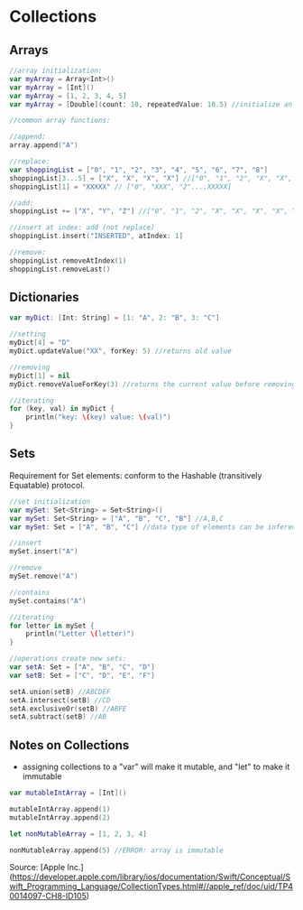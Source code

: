 # Collections

## Arrays
```swift
//array initialization:
var myArray = Array<Int>()
var myArray = [Int]()
var myArray = [1, 2, 3, 4, 5]
var myArray = [Double](count: 10, repeatedValue: 10.5) //initialize an array with repeated values

//common array functions:

//append:
array.append("A")

//replace:
var shoppingList = ["0", "1", "2", "3", "4", "5", "6", "7", "8"]
shoppingList[3...5] = ["X", "X", "X", "X"] //["0", "1", "2", "X", "X", "X", "X", "6", "7", "8"]
shoppingList[1] = "XXXXX" // ["0", "XXX", "2"....XXXXX]

//add:
shoppingList += ["X", "Y", "Z"] //["0", "1", "2", "X", "X", "X", "X", "6", "7", "8", "X", "Y", "Z"]

//insert at index: add (not replace)
shoppingList.insert("INSERTED", atIndex: 1] 

//remove:
shoppingList.removeAtIndex(1)
shoppingList.removeLast()
```

## Dictionaries
```swift
var myDict: [Int: String] = [1: "A", 2: "B", 3: "C"]

//setting
myDict[4] = "D"
myDict.updateValue("XX", forKey: 5) //returns old value

//removing
myDict[1] = nil
myDict.removeValueForKey(3) //returns the current value before removing

//iterating
for (key, val) in myDict {
    println("key: \(key) value: \(val)")
}
```

## Sets
Requirement for Set elements: conform to the Hashable (transitively Equatable) protocol.
```swift
//set initialization
var mySet: Set<String> = Set<String>()
var mySet: Set<String> = ["A", "B", "C", "B"] //A,B,C
var mySet: Set = ["A", "B", "C"] //data type of elements can be infered

//insert
mySet.insert("A")

//remove
mySet.remove("A")

//contains
mySet.contains("A")

//iterating
for letter in mySet {
    println("Letter \(letter)")
}

//operations create new sets:
var setA: Set = ["A", "B", "C", "D"]
var setB: Set = ["C", "D", "E", "F"]

setA.union(setB) //ABCDEF
setA.intersect(setB) //CD
setA.exclusiveOr(setB) //ABFE
setA.subtract(setB) //AB
```

## Notes on Collections
- assigning collections to a "var" will make it mutable, and "let" to make it immutable
```swift
var mutableIntArray = [Int]()

mutableIntArray.append(1)
mutableIntArray.append(2)

let nonMutableArray = [1, 2, 3, 4]

nonMutableArray.append(5) //ERROR: array is immutable
```

Source: [Apple Inc.] (https://developer.apple.com/library/ios/documentation/Swift/Conceptual/Swift_Programming_Language/CollectionTypes.html#//apple_ref/doc/uid/TP40014097-CH8-ID105)

